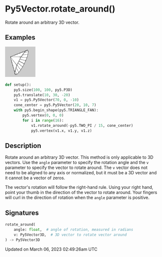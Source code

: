# Py5Vector.rotate_around()

Rotate around an arbitrary 3D vector.

## Examples

<div class="example-table">

<div class="example-row"><div class="example-cell-image">

![example picture for rotate_around()](/images/reference/Py5Vector_rotate_around_0.png)

</div><div class="example-cell-code">

```python
def setup():
    py5.size(100, 100, py5.P3D)
    py5.translate(10, 30, -20)
    v1 = py5.Py5Vector(70, 0, -10)
    cone_center = py5.Py5Vector(20, 10, 7)
    with py5.begin_shape(py5.TRIANGLE_FAN):
        py5.vertex(0, 0, 0)
        for i in range(16):
            v1.rotate_around(-py5.TWO_PI / 15, cone_center)
            py5.vertex(v1.x, v1.y, v1.z)
```

</div></div>

</div>

## Description

Rotate around an arbitrary 3D vector. This method is only applicable to 3D vectors. Use the `angle` parameter to specify the rotation angle and the `v` parameter to specify the vector to rotate around. The `v` vector does not need to be aligned to any axis or normalized, but it must be a 3D vector and it cannot be a vector of zeros.

The vector's rotation will follow the right-hand rule. Using your right hand, point your thumb in the direction of the vector to rotate around. Your fingers will curl in the direction of rotation when the `angle` parameter is positive.

## Signatures

```python
rotate_around(
    angle: float,  # angle of rotation, measured in radians
    v: Py5Vector3D,  # 3D vector to rotate vector around
) -> Py5Vector3D
```

Updated on March 06, 2023 02:49:26am UTC
